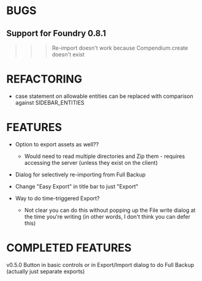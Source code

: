 # BUGS
## Support for Foundry 0.8.1
>>> Re-import doesn't work because Compendium.create doesn't exist

# REFACTORING
- case statement on allowable entities can be replaced with comparison against SIDEBAR_ENTITIES

# FEATURES
- Option to export assets as well??
    - Would need to read multiple directories and Zip them - requires accessing the server (unless they exist on the client)

- Dialog for selectively re-importing from Full Backup
- Change "Easy Export" in title bar to just "Export"

- Way to do time-triggered Export? 
    - Not clear you can do this without popping up the File write dialog at the time you're writing (in other words, I don't think you can defer this)

# COMPLETED FEATURES
v0.5.0 Button in basic controls or in Export/Import dialog to do Full Backup (actually just separate exports)
